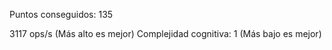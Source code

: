 Puntos conseguidos: 135

3117 ops/s (Más alto es mejor)
Complejidad cognitiva: 1 (Más bajo es mejor)
